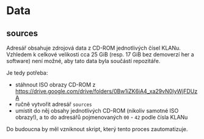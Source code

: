 # Data

## sources

Adresář obsahuje zdrojová data z CD-ROM jednotlivých čísel KLANu. Vzhledem k celkové velikosti cca 25 GiB (resp. 17 GiB bez demoverzí her a software) není možné, aby tato data byla součástí repozitáře.

Je tedy potřeba:

* stáhnout ISO obrazy CD-ROM z https://drive.google.com/drive/folders/0Bw1iZK6iA4_xa29vN0IyWjFDUzA
* ručně vytvořit adresář `sources`
* umístit do něj obsahy jednotlivých CD-ROM (nikoliv samotné ISO obrazy!), a to do adresářů pojmenovaných `00` - `42` podle čísla KLANu

Do budoucna by měl vzniknout skript, který tento proces zautomatizuje.

